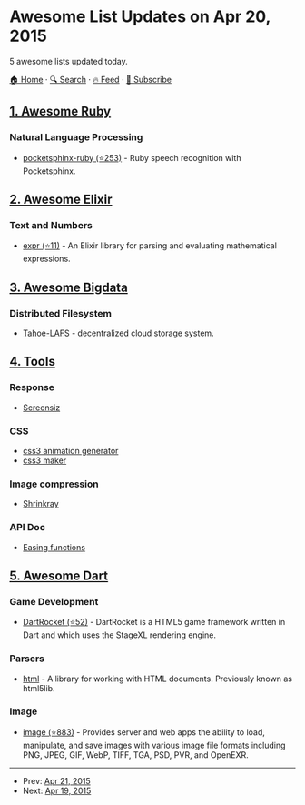# Awesome List Updates on Apr 20, 2015

5 awesome lists updated today.

[🏠 Home](/README.md) · [🔍 Search](https://test.trackawesomelist.com/search/) · [🔥 Feed](https://test.trackawesomelist.com/feed.xml) · [📮 Subscribe](https://trackawesomelist.us17.list-manage.com/subscribe?u=d2f0117aa829c83a63ec63c2f&id=36a103854c)



## [1. Awesome Ruby](/content/markets/awesome-ruby/README.md)

### Natural Language Processing

*   [pocketsphinx-ruby (⭐253)](https://github.com/watsonbox/pocketsphinx-ruby) - Ruby speech recognition with Pocketsphinx.

## [2. Awesome Elixir](/content/h4cc/awesome-elixir/README.md)

### Text and Numbers

*   [expr (⭐11)](https://github.com/Rob-bie/Expr) - An Elixir library for parsing and evaluating mathematical expressions.

## [3. Awesome Bigdata](/content/newTendermint/awesome-bigdata/README.md)

### Distributed Filesystem

*   [Tahoe-LAFS](https://www.tahoe-lafs.org/trac/tahoe-lafs) - decentralized cloud storage system.

## [4. Tools](/content/lvwzhen/tools/README.md)

### Response

*   [Screensiz](http://screensiz.es/phone)

### CSS

*   [css3 animation generator](http://isux.tencent.com/css3/tools.html)
*   [css3 maker](http://www.css3maker.com/index.html)

### Image compression

*   [Shrinkray](https://shrinkray.io)

### API Doc

*   [Easing functions](http://easings.net/en)

## [5. Awesome Dart](/content/yissachar/awesome-dart/README.md)

### Game Development

*   [DartRocket (⭐52)](https://github.com/StrykerKKD/dartrocket) - DartRocket is a HTML5 game framework written in Dart and which uses the StageXL rendering engine.

### Parsers

*   [html](https://pub.dartlang.org/packages/html) - A library for working with HTML documents. Previously known as html5lib.

### Image

*   [image (⭐883)](https://github.com/brendan-duncan/image) - Provides server and web apps the ability to load, manipulate, and save images with various image file formats including PNG, JPEG, GIF, WebP, TIFF, TGA, PSD, PVR, and OpenEXR.

---

- Prev: [Apr 21, 2015](/content/2015/04/21/README.md)
- Next: [Apr 19, 2015](/content/2015/04/19/README.md)